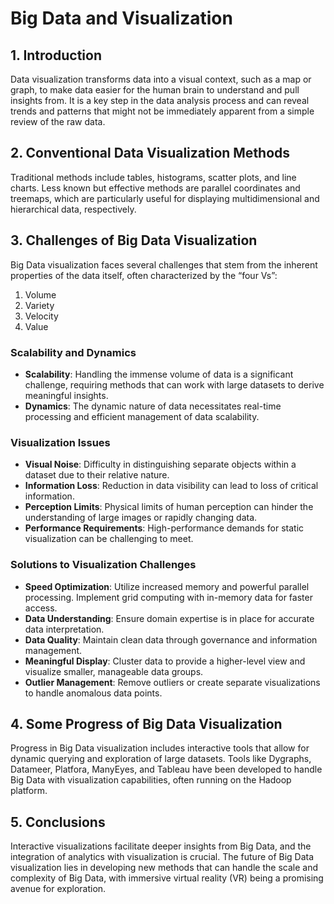 # Big Data and Visualization

## 1. Introduction

Data visualization transforms data into a visual context, such as a map or graph, to make data easier for the human brain to understand and pull insights from. It is a key step in the data analysis process and can reveal trends and patterns that might not be immediately apparent from a simple review of the raw data.

## 2. Conventional Data Visualization Methods

Traditional methods include tables, histograms, scatter plots, and line charts. Less known but effective methods are parallel coordinates and treemaps, which are particularly useful for displaying multidimensional and hierarchical data, respectively.

## 3. Challenges of Big Data Visualization

Big Data visualization faces several challenges that stem from the inherent properties of the data itself, often characterized by the “four Vs”:

1. Volume
2. Variety
3. Velocity
4. Value

### Scalability and Dynamics

- **Scalability**: Handling the immense volume of data is a significant challenge, requiring methods that can work with large datasets to derive meaningful insights.
- **Dynamics**: The dynamic nature of data necessitates real-time processing and efficient management of data scalability.

### Visualization Issues

- **Visual Noise**: Difficulty in distinguishing separate objects within a dataset due to their relative nature.
- **Information Loss**: Reduction in data visibility can lead to loss of critical information.
- **Perception Limits**: Physical limits of human perception can hinder the understanding of large images or rapidly changing data.
- **Performance Requirements**: High-performance demands for static visualization can be challenging to meet.

### Solutions to Visualization Challenges

- **Speed Optimization**:
  Utilize increased memory and powerful parallel processing.
  Implement grid computing with in-memory data for faster access.
- **Data Understanding**:
  Ensure domain expertise is in place for accurate data interpretation.
- **Data Quality**:
  Maintain clean data through governance and information management.
- **Meaningful Display**:
  Cluster data to provide a higher-level view and visualize smaller, manageable data groups.
- **Outlier Management**:
  Remove outliers or create separate visualizations to handle anomalous data points.

## 4. Some Progress of Big Data Visualization

Progress in Big Data visualization includes interactive tools that allow for dynamic querying and exploration of large datasets. Tools like Dygraphs, Datameer, Platfora, ManyEyes, and Tableau have been developed to handle Big Data with visualization capabilities, often running on the Hadoop platform.

## 5. Conclusions

Interactive visualizations facilitate deeper insights from Big Data, and the integration of analytics with visualization is crucial. The future of Big Data visualization lies in developing new methods that can handle the scale and complexity of Big Data, with immersive virtual reality (VR) being a promising avenue for exploration.
